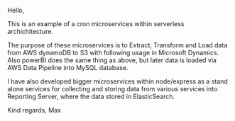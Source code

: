 Hello,

This is an example of a cron microservices within serverless archichitecture.

The purpose of these microservices is to Extract, Transform and Load data from AWS dynamoDB to S3 with following usage in Microsoft Dynamics. Also powerBI does the same thing as above, but later data is loaded via AWS Data Pipeline into MySQL database.

I have also developed bigger microservices within node/express as a stand alone services for collecting and storing data from various services into Reporting Server, where the data stored in ElasticSearch.

Kind regards,
Max